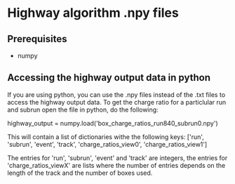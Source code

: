 # Highway algorithm .npy files

## Prerequisites ##
  * numpy

## Accessing the highway output data in python ##
If you are using python, you can use the .npy files instead of the .txt files to access the highway output data. To get the charge ratio for a particlular run and subrun open the file in python, do the following:

highway_output = numpy.load('box_charge_ratios_run840_subrun0.npy')

This will contain a list of dictionaries withe the following keys: ['run', 'subrun', 'event', 'track', 'charge_ratios_view0', 'charge_ratios_view1']

The entries for 'run', 'subrun', 'event' and 'track' are integers, the entries for 'charge_ratios_viewX' are lists where the number of entries depends on the length of the track and the number of boxes used.
